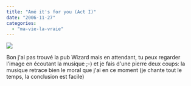 ```yaml
---
title: "Amé it's for you (Act I)"
date: "2006-11-27"
categories: 
  - "ma-vie-la-vraie"
---
```


![](images/nanamouskouri.jpg)

Bon j'ai pas trouvé la pub Wizard mais en attendant, tu peux regarder l'image en écoutant la musique ;-) et je fais d'une pierre deux coups: la musique retrace bien le moral que j'ai en ce moment (je chante tout le temps, la conclusion est facile)
